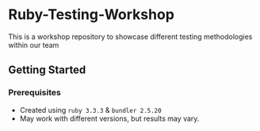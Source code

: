 # Ruby-Testing-Workshop
This is a workshop repository to showcase different testing methodologies within our team

## Getting Started

### Prerequisites

- Created using `ruby 3.3.3` & `bundler 2.5.20`
- May work with different versions, but results may vary.
